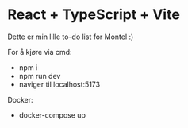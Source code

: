 # React + TypeScript + Vite

Dette er min lille to-do list for Montel :)

For å kjøre via cmd: 
 - npm i
 - npm run dev
 - naviger til localhost:5173

 Docker:
 - docker-compose up
